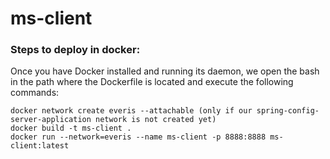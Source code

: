 # ms-client

### Steps to deploy in docker:
Once you have Docker installed and running its daemon, we open the bash in the path where the Dockerfile is located and execute the following commands:
```
docker network create everis --attachable (only if our spring-config-server-application network is not created yet)
docker build -t ms-client .
docker run --network=everis --name ms-client -p 8888:8888 ms-client:latest
```
